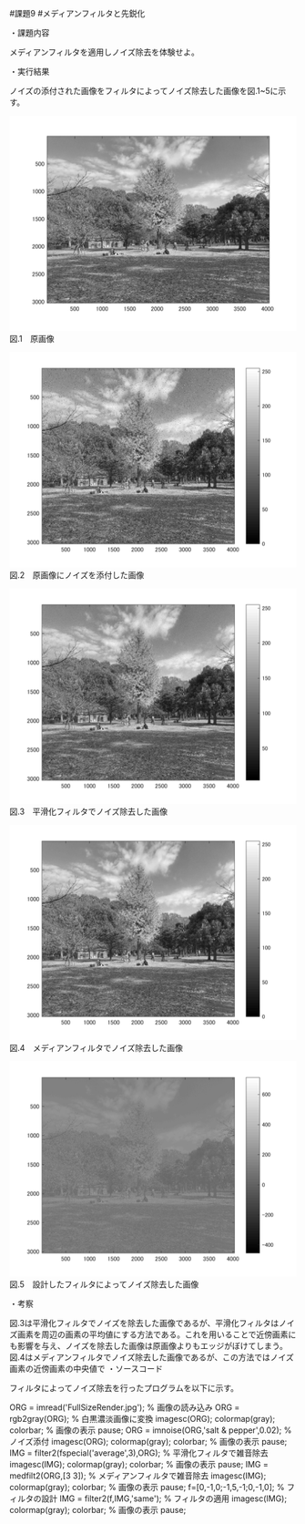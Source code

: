 #課題9
#メディアンフィルタと先鋭化


・課題内容

メディアンフィルタを適用しノイズ除去を体験せよ。


・実行結果

ノイズの添付された画像をフィルタによってノイズ除去した画像を図.1~5に示す。


![原画像](https://github.com/kosugemasaki/gazousyorikougaku/blob/master/%E8%AA%B2%E9%A1%8C2/%E8%AA%B2%E9%A1%8C2/kadai2-1.png?raw=true)
図.1　原画像

![原画像](https://github.com/kosugemasaki/gazousyorikougaku/blob/master/%E8%AA%B2%E9%A1%8C9/kadai9-1.png?raw=true)
図.2　原画像にノイズを添付した画像

![原画像](https://github.com/kosugemasaki/gazousyorikougaku/blob/master/%E8%AA%B2%E9%A1%8C9/kadai9-2.png?raw=true)
図.3　平滑化フィルタでノイズ除去した画像

![原画像](https://github.com/kosugemasaki/gazousyorikougaku/blob/master/%E8%AA%B2%E9%A1%8C9/kadai9-3.png?raw=true)
図.4　メディアンフィルタでノイズ除去した画像

![原画像](https://github.com/kosugemasaki/gazousyorikougaku/blob/master/%E8%AA%B2%E9%A1%8C9/kadai9-4.png?raw=true)
図.5　設計したフィルタによってノイズ除去した画像


・考察

図.3は平滑化フィルタでノイズを除去した画像であるが、平滑化フィルタはノイズ画素を周辺の画素の平均値にする方法である。これを用いることで近傍画素にも影響を与え、ノイズを除去した画像は原画像よりもエッジがぼけてしまう。図.4はメディアンフィルタでノイズ除去した画像であるが、この方法ではノイズ画素の近傍画素の中央値で
・ソースコード

フィルタによってノイズ除去を行ったプログラムを以下に示す。


ORG = imread('FullSizeRender.jpg'); % 画像の読み込み
ORG = rgb2gray(ORG); % 白黒濃淡画像に変換
imagesc(ORG); colormap(gray); colorbar; % 画像の表示
pause;
ORG = imnoise(ORG,'salt & pepper',0.02); % ノイズ添付
imagesc(ORG); colormap(gray); colorbar; % 画像の表示
pause;
IMG = filter2(fspecial('average',3),ORG); % 平滑化フィルタで雑音除去
imagesc(IMG); colormap(gray); colorbar; % 画像の表示
pause;
IMG = medfilt2(ORG,[3 3]); % メディアンフィルタで雑音除去
imagesc(IMG); colormap(gray); colorbar; % 画像の表示
pause;
f=[0,-1,0;-1,5,-1;0,-1,0]; % フィルタの設計
IMG = filter2(f,IMG,'same'); % フィルタの適用
imagesc(IMG); colormap(gray); colorbar; % 画像の表示
pause;
